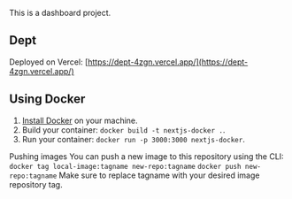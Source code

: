 This is a dashboard project.

## Dept

Deployed on Vercel:
[https://dept-4zgn.vercel.app/](https://dept-4zgn.vercel.app/)

## Using Docker

1. [Install Docker](https://docs.docker.com/get-docker/) on your machine.
1. Build your container: `docker build -t nextjs-docker .`.
1. Run your container: `docker run -p 3000:3000 nextjs-docker`.

Pushing images
You can push a new image to this repository using the CLI:
`docker tag local-image:tagname new-repo:tagname`
`docker push new-repo:tagname`
Make sure to replace tagname with your desired image repository tag.
